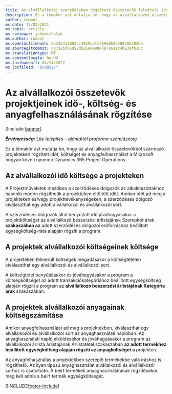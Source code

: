 ```yaml
---
title: Az alvállalkozói szerződésben rögzített összetevők felvételi ideje, költségei és anyagfelhasználása
description: Ez a témakör azt mutatja be, hogy az alvállalkozói összetevőkből származó projekteken rögzített időt, költséget és anyagfelhasználást a Microsoft hogyan követi nyomon Dynamics 365 Project Operations.
author: rumant
ms.date: 12/03/2021
ms.topic: article
ms.reviewer: johnmichalak
ms.author: rumant
ms.openlocfilehash: 5a31b4a1092cc4829cbfc789e8b8e30030b2826b
ms.sourcegitcommit: c0792bd65d92db25e0e8864879a19c4b93efb10c
ms.translationtype: MT
ms.contentlocale: hu-HU
ms.lasthandoff: 04/14/2022
ms.locfileid: "8599227"
---
```

# <a name="recording-time-expenses-and-material-usage-on-projects-for-subcontracted-components"></a>Az alvállalkozói összetevők projektjeinek idő-, költség- és anyagfelhasználásának rögzítése

[!include [banner](../../includes/dataverse-preview.md)]

_**Érvényesség:** Lite telepítés – ajánlattól proforma számlázásig_

Ez a témakör azt mutatja be, hogy az alvállalkozói összetevőkből származó projekteken rögzített időt, költséget és anyagfelhasználást a Microsoft hogyan követi nyomon Dynamics 365 Project Operations.

## <a name="costing-for-subcontractor-time-on-projects"></a>Az alvállalkozói idő költsége a projekteken
A Projektműveletek mezőben a szerződéses dolgozók az alkalmazottakhoz hasonló módon rögzíthetik a projekteken eltöltött időt. Amikor időt ad meg a projekteken és/vagy projekttevékenységeken, a szerződéses dolgozó kiválaszthat egy adott alvállalkozói és alvállalkozói sort.

A szerződéses dolgozók által benyújtott idő jóváhagyásakor a projektköltséget az alvállalkozó beszerzési árlistájának Szerepkör árak **szakaszában az** adott szerződéses dolgozói erőforráshoz beállított egységköltség-ráta alapján rögzíti a program.

## <a name="costing-for-subcontracted-expenses-on-projects"></a>A projektek alvállalkozói költségeinek költsége
A projekteken felmerült költségek megadásakor a költségtételen kiválaszthat egy alvállalkozói és alvállalkozói sort. 

A költségtétel benyújtásakor és jóváhagyásakor a program a költségköltséget az adott tranzakciókategóriához beállított egységköltség alapján rögzíti a program az **alvállalkozó beszerzési árlistájának Kategória árak** szakaszában.

## <a name="costing-for-subcontracted-materials-on-projects"></a>A projektek alvállalkozói anyagainak költségszámítása
Amikor anyagfelhasználást ad meg a projektekben, kiválaszthat egy alvállalkozói és alvállalkozói sort az anyaghasználati naplóban. Az anyaghasználati napló elküldésekor és jóváhagyásakor a program az alvállalkozói árlista árlistájának Árlistatétel szakaszában **az adott termékhez beállított egységköltség alapján rögzíti az anyagköltséget a** projekten.

Az anyagfelhasználás a projektekben szereplő termékekbe való íráshoz is rögzíthető. Az ilyen típusú anyaghasználat alvállalkozói és alvállalkozói sorhoz is csatolható. A beírt termékek anyaghasználatának rögzítésekor meg kell adnia a beírt termék egységköltségét. 


[!INCLUDE[footer-include](../../includes/footer-banner.md)]
